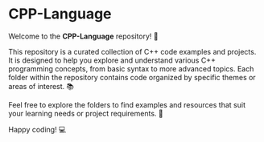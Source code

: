# CPP-Language

Welcome to the **CPP-Language** repository! 🎉

This repository is a curated collection of C++ code examples and projects. It is designed to help you explore and understand various C++ programming concepts, from basic syntax to more advanced topics. Each folder within the repository contains code organized by specific themes or areas of interest. 📚

Feel free to explore the folders to find examples and resources that suit your learning needs or project requirements. 🚀

Happy coding! 💻

